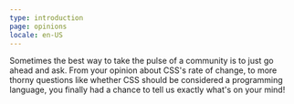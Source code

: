 ```yaml
---
type: introduction
page: opinions
locale: en-US
---
```


Sometimes the best way to take the pulse of a community is to just go ahead and ask. From your opinion about CSS's rate of change, to more thorny questions like whether CSS should be considered a programming language, you finally had a chance to tell us exactly what's on your mind!